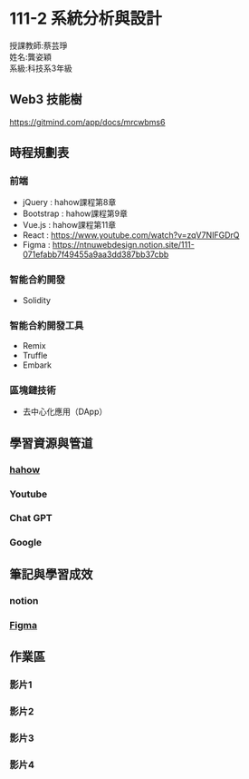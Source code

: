 # 111-2 系統分析與設計  
 授課教師:蔡芸琤  
姓名:龔姿穎  
系級:科技系3年級  
## Web3 技能樹  
https://gitmind.com/app/docs/mrcwbms6
## 時程規劃表  
### 前端
* jQuery : hahow課程第8章  
* Bootstrap : hahow課程第9章  
* Vue.js : hahow課程第11章    
* React : https://www.youtube.com/watch?v=zqV7NIFGDrQ  
* Figma : https://ntnuwebdesign.notion.site/111-071efabb7f49455a9aa3dd387bb37cbb
### 智能合約開發
* Solidity
### 智能合約開發工具  
* Remix
* Truffle
* Embark
### 區塊鏈技術
* 去中心化應用（DApp）
## 學習資源與管道  
### [hahow](https://hahow.in/courses/56189df9df7b3d0b005c6639/main?item=5a1e1745a2c4b000589dd230)
### Youtube
### Chat GPT
### Google
## 筆記與學習成效
### notion
### [Figma](https://www.figma.com/file/kp97H63roxSzdFxa725CIU/%E7%A7%91%E6%8A%80%E7%B3%BB(%E4%B8%89)%2F%E9%BE%94%E5%A7%BF%E7%A9%8E?node-id=0%3A1&t=Bfzd7RprOh3cK0bg-1)
## 作業區  
### 影片1  
### 影片2  
### 影片3  
### 影片4  
